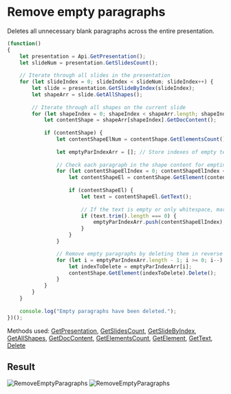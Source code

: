 # Remove empty paragraphs

Deletes all unnecessary blank paragraphs across the entire presentation.

```ts
(function()
{
    let presentation = Api.GetPresentation();
    let slideNum = presentation.GetSlidesCount();
    
    // Iterate through all slides in the presentation
    for (let slideIndex = 0; slideIndex < slideNum; slideIndex++) {
        let slide = presentation.GetSlideByIndex(slideIndex);
        let shapeArr = slide.GetAllShapes();
        
        // Iterate through all shapes on the current slide
        for (let shapeIndex = 0; shapeIndex < shapeArr.length; shapeIndex++) {
            let contentShape = shapeArr[shapeIndex].GetDocContent();
            
            if (contentShape) {
                let contentShapeElNum = contentShape.GetElementsCount();
                
                let emptyParIndexArr = []; // Store indexes of empty text elements (paragraphs)
                
                // Check each paragraph in the shape content for emptiness
                for (let contentShapeElIndex = 0; contentShapeElIndex < contentShapeElNum; contentShapeElIndex++) {
                    let contentShapeEl = contentShape.GetElement(contentShapeElIndex);
                    
                    if (contentShapeEl) {
                        let text = contentShapeEl.GetText();
                        
                        // If the text is empty or only whitespace, mark its index
                        if (text.trim().length === 0) {
                            emptyParIndexArr.push(contentShapeElIndex); 
                        }
                    }
                }

                // Remove empty paragraphs by deleting them in reverse order to avoid index shifting
                for (let i = emptyParIndexArr.length - 1; i >= 0; i--) {
                    let indexToDelete = emptyParIndexArr[i];
                    contentShape.GetElement(indexToDelete).Delete();
                }
            }
        }
    }
    
    console.log("Empty paragraphs have been deleted.");
})();
```

Methods used: [GetPresentation](../../../../office-api/usage-api/presentation-api/Api/Methods/GetPresentation.md), [GetSlidesCount](../../../../office-api/usage-api/presentation-api/ApiPresentation/Methods/GetSlidesCount.md), [GetSlideByIndex](../../../../office-api/usage-api/presentation-api/ApiPresentation/Methods/GetSlideByIndex.md), [GetAllShapes](../../../../office-api/usage-api/presentation-api/ApiMaster/Methods/GetAllShapes.md), [GetDocContent](../../../../office-api/usage-api/presentation-api/ApiShape/Methods/GetDocContent.md), [GetElementsCount](../../../../office-api/usage-api/presentation-api/ApiHyperlink/Methods/GetElementsCount.md), [GetElement](../../../../office-api/usage-api/presentation-api/ApiHyperlink/Methods/GetElement.md), [GetText](../../../../office-api/usage-api/presentation-api/ApiComment/Methods/GetText.md), [Delete](../../../../office-api/usage-api/presentation-api/ApiDrawing/Methods/Delete.md)

## Result

![RemoveEmptyParagraphs](/assets/images/plugins/remove-empty-paragraphs.png#gh-light-mode-only)
![RemoveEmptyParagraphs](/assets/images/plugins/remove-empty-paragraphs.dark.png#gh-dark-mode-only)